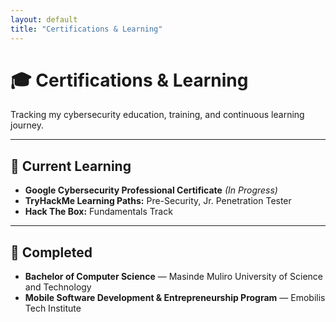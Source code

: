 ```yaml
---
layout: default
title: "Certifications & Learning"
---
```


# 🎓 Certifications & Learning

Tracking my cybersecurity education, training, and continuous learning journey.

---

## 🎯 Current Learning
- **Google Cybersecurity Professional Certificate** *(In Progress)*  
- **TryHackMe Learning Paths:** Pre-Security, Jr. Penetration Tester  
- **Hack The Box:** Fundamentals Track  

---

## 📘 Completed
- **Bachelor of Computer Science** — Masinde Muliro University of Science and Technology  
- **Mobile Software Development & Entrepreneurship Program** — Emobilis Tech Institute
